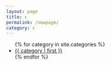 ```yaml
---
layout: page
title: c
permalink: /newpage/
category: c
---
```


<!-- {% for post in site.categories[page.category] %}
    <a href="{{ post.url | absolute_url }}">
      {{ post.title }}
    </a>
{% endfor %} -->

<ul>
  {% for category in site.categories %}
    <li>
      <a href="{{ '/category/' | append: category | first | slugify | absolute_url }}">
        {{ category | first }}
      </a>
    </li>
  {% endfor %}
</ul>
